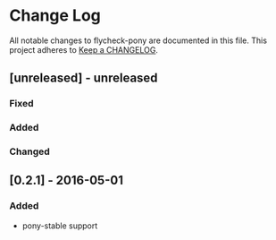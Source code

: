# Change Log

All notable changes to flycheck-pony are documented in this file. 
This project adheres to [Keep a CHANGELOG](http://keepachangelog.com/).

## [unreleased] - unreleased

### Fixed


### Added


### Changed


## [0.2.1] - 2016-05-01

### Added

- pony-stable support
